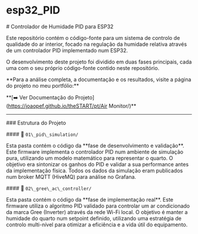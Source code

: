 # esp32\_PID

\# Controlador de Humidade PID para ESP32



Este repositório contém o código-fonte para um sistema de controlo de qualidade do ar interior, focado na regulação da humidade relativa através de um controlador PID implementado num ESP32.



O desenvolvimento deste projeto foi dividido em duas fases principais, cada uma com o seu próprio código-fonte contido neste repositório.



\*\*Para a análise completa, a documentação e os resultados, visite a página do projeto no meu portfólio:\*\*

\*\*\[➡️ Ver Documentação do Projeto](https://joaopef.github.io/theSTART/pt/Air Monitor/)\*\*



---



\### Estrutura do Projeto



\#### 📂 `01\_pid\_simulation/`



Esta pasta contém o código da \*\*fase de desenvolvimento e validação\*\*. Este firmware implementa o controlador PID num ambiente de simulação pura, utilizando um modelo matemático para representar o quarto. O objetivo era sintonizar os ganhos do PID e validar a sua performance antes da implementação física. Todos os dados da simulação eram publicados num broker MQTT (HiveMQ) para análise no Grafana.



\#### 📂 `02\_gree\_ac\_controller/`



Esta pasta contém o código da \*\*fase de implementação real\*\*. Este firmware utiliza o algoritmo PID validado para controlar um ar condicionado da marca Gree (Inverter) através da rede Wi-Fi local. O objetivo é manter a humidade do quarto num setpoint definido, utilizando uma estratégia de controlo multi-nível para otimizar a eficiência e a vida útil do equipamento.

